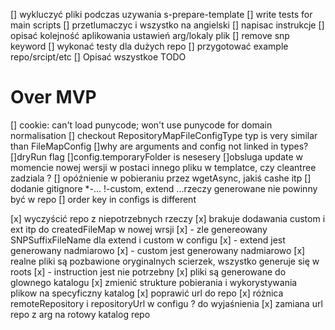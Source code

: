 [] wykluczyć pliki podczas uzywania s-prepare-template
[] write tests for main scripts
[] przetlumaczyc i wszystko na angielski
[] napisac instrukcje
[] opisać kolejność aplikowania ustawień arg/lokaly plik
[] remove snp keyword
[] wykonać testy dla dużych repo
[] przygotować example repo/srcipt/etc
[] Opisać wszystkoe TODO
 
# Over MVP
[] cookie: can't load punycode; won't use punycode for domain normalisation
[] checkout RepositoryMapFileConfigType typ is very similar than FileMapConfig 
[]why are arguments and config not linked in types?
[]dryRun flag
[]config.temporaryFolder is nesesery
[]obsluga update w momencie nowej wersji w postaci innego pliku w templatce, czy cleantree zadziala ?
[] opóźnienie w pobieraniu przez wgetAsync, jakiś cashe itp
[] dodanie gitignore *-... !-custom, extend ...rzeczy generowane nie powinny być w repo
[] order key in configs is different

[x] wyczyścić repo z niepotrzebnych rzeczy
[x] brakuje dodawania custom i ext itp do createdFileMap w nowej wrsji
[x] - zle genereowany SNPSuffixFileName dla extend i custom w configu
[x] - extend jest generowany nadmiarowo
[x] - custom jest generowany nadmiarowo
[x] realne pliki są pozbawione oryginalnych scierzek, wszystko generuje się w roots
[x] - instruction jest nie potrzebny
[x] pliki są generowane do glownego katalogu
[x] zmienić strukture pobierania i wykorystywania plikow na specyficzny katalog
[x] poprawić url do repo
[x] różnica remoteRepository i repositoryUrl w configu ? do wyjaśnienia
[x] zamiana url repo z arg na rotowy katalog repo
